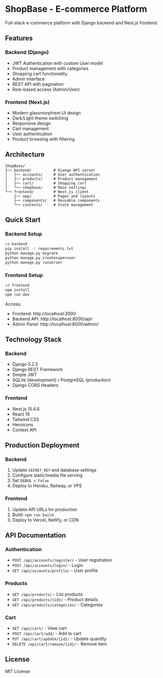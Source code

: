 # ShopBase - E-commerce Platform

Full-stack e-commerce platform with Django backend and Next.js frontend.

## Features

### Backend (Django)
- JWT Authentication with custom User model
- Product management with categories
- Shopping cart functionality
- Admin interface
- REST API with pagination
- Role-based access (Admin/User)

### Frontend (Next.js)
- Modern glassmorphism UI design
- Dark/Light theme switching
- Responsive design
- Cart management
- User authentication
- Product browsing with filtering

## Architecture

```
ShopBase/
├── backend/          # Django API server
│   ├── accounts/     # User authentication
│   ├── products/     # Product management
│   ├── cart/         # Shopping cart
│   └── shopbase/     # Main settings
└── frontend/         # Next.js client
    ├── app/          # Pages and layouts
    ├── components/   # Reusable components
    └── contexts/     # State management
```

## Quick Start

### Backend Setup
```bash
cd backend
pip install -r requirements.txt
python manage.py migrate
python manage.py createsuperuser
python manage.py runserver
```

### Frontend Setup
```bash
cd frontend
npm install
npm run dev
```

Access:
- Frontend: http://localhost:3000
- Backend API: http://localhost:8000/api/
- Admin Panel: http://localhost:8000/admin/

## Technology Stack

### Backend
- Django 5.2.5
- Django REST Framework
- Simple JWT
- SQLite (development) / PostgreSQL (production)
- Django CORS Headers

### Frontend
- Next.js 15.4.6
- React 19
- Tailwind CSS
- Heroicons
- Context API

## Production Deployment

### Backend
1. Update `SECRET_KEY` and database settings
2. Configure static/media file serving
3. Set `DEBUG = False`
4. Deploy to Heroku, Railway, or VPS

### Frontend
1. Update API URLs for production
2. Build: `npm run build`
3. Deploy to Vercel, Netlify, or CDN

## API Documentation

### Authentication
- `POST /api/accounts/register/` - User registration
- `POST /api/accounts/login/` - Login
- `GET /api/accounts/profile/` - User profile

### Products
- `GET /api/products/` - List products
- `GET /api/products/{id}/` - Product details
- `GET /api/products/categories/` - Categories

### Cart
- `GET /api/cart/` - View cart
- `POST /api/cart/add/` - Add to cart
- `PUT /api/cart/update/{id}/` - Update quantity
- `DELETE /api/cart/remove/{id}/` - Remove item

## License

MIT License
